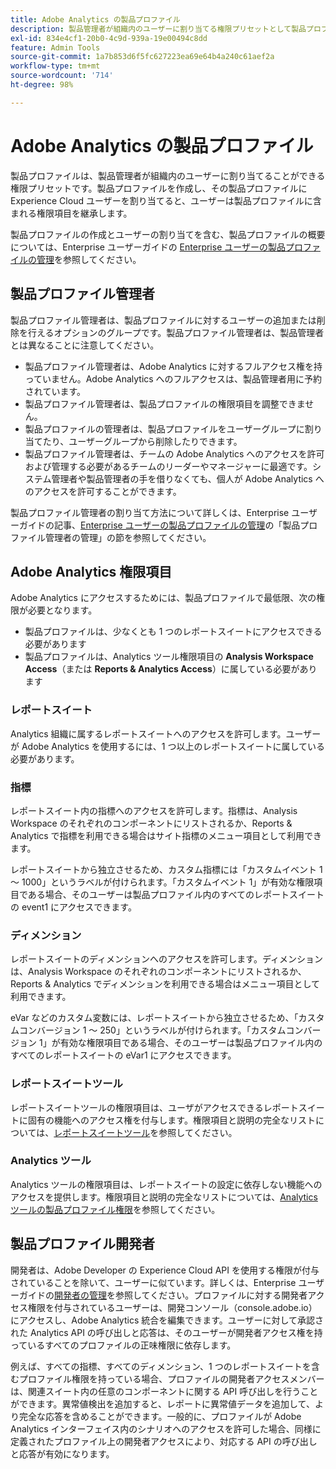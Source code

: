 ```yaml
---
title: Adobe Analytics の製品プロファイル
description: 製品管理者が組織内のユーザーに割り当てる権限プリセットとして製品プロファイルを使用する方法について説明します。
exl-id: 834e4cf1-20b0-4c9d-939a-19e00494c8dd
feature: Admin Tools
source-git-commit: 1a7b853d6f5fc627223ea69e64b4a240c61aef2a
workflow-type: tm+mt
source-wordcount: '714'
ht-degree: 98%

---
```


# Adobe Analytics の製品プロファイル

製品プロファイルは、製品管理者が組織内のユーザーに割り当てることができる権限プリセットです。製品プロファイルを作成し、その製品プロファイルに Experience Cloud ユーザーを割り当てると、ユーザーは製品プロファイルに含まれる権限項目を継承します。

製品プロファイルの作成とユーザーの割り当てを含む、製品プロファイルの概要については、Enterprise ユーザーガイドの [Enterprise ユーザーの製品プロファイルの管理](https://helpx.adobe.com/jp/enterprise/using/manage-product-profiles.html)を参照してください。

## 製品プロファイル管理者

製品プロファイル管理者は、製品プロファイルに対するユーザーの追加または削除を行えるオプションのグループです。製品プロファイル管理者は、製品管理者とは異なることに注意してください。

* 製品プロファイル管理者は、Adobe Analytics に対するフルアクセス権を持っていません。Adobe Analytics へのフルアクセスは、製品管理者用に予約されています。
* 製品プロファイル管理者は、製品プロファイルの権限項目を調整できません。
* 製品プロファイルの管理者は、製品プロファイルをユーザーグループに割り当てたり、ユーザーグループから削除したりできます。
* 製品プロファイル管理者は、チームの Adobe Analytics へのアクセスを許可および管理する必要があるチームのリーダーやマネージャーに最適です。システム管理者や製品管理者の手を借りなくても、個人が Adobe Analytics へのアクセスを許可することができます。

製品プロファイル管理者の割り当て方法について詳しくは、Enterprise ユーザーガイドの記事、[Enterprise ユーザーの製品プロファイルの管理](https://helpx.adobe.com/jp/enterprise/using/manage-product-profiles.html)の「製品プロファイル管理者の管理」の節を参照してください。

## Adobe Analytics 権限項目

Adobe Analytics にアクセスするためには、製品プロファイルで最低限、次の権限が必要となります。

* 製品プロファイルは、少なくとも 1 つのレポートスイートにアクセスできる必要があります
* 製品プロファイルは、Analytics ツール権限項目の **Analysis Workspace Access**（または **Reports &amp; Analytics Access**）に属している必要があります

### レポートスイート

Analytics 組織に属するレポートスイートへのアクセスを許可します。ユーザーが Adobe Analytics を使用するには、1 つ以上のレポートスイートに属している必要があります。

### 指標

レポートスイート内の指標へのアクセスを許可します。指標は、Analysis Workspace のそれぞれのコンポーネントにリストされるか、Reports &amp; Analytics で指標を利用できる場合はサイト指標のメニュー項目として利用できます。

レポートスイートから独立させるため、カスタム指標には「カスタムイベント 1 ～ 1000」というラベルが付けられます。「カスタムイベント 1」が有効な権限項目である場合、そのユーザーは製品プロファイル内のすべてのレポートスイートの event1 にアクセスできます。

### ディメンション

レポートスイートのディメンションへのアクセスを許可します。ディメンションは、Analysis Workspace のそれぞれのコンポーネントにリストされるか、Reports &amp; Analytics でディメンションを利用できる場合はメニュー項目として利用できます。

eVar などのカスタム変数には、レポートスイートから独立させるため、「カスタムコンバージョン 1 ～ 250」というラベルが付けられます。「カスタムコンバージョン 1」が有効な権限項目である場合、そのユーザーは製品プロファイル内のすべてのレポートスイートの eVar1 にアクセスできます。

### レポートスイートツール

レポートスイートツールの権限項目は、ユーザがアクセスできるレポートスイートに固有の機能へのアクセス権を付与します。権限項目と説明の完全なリストについては、[レポートスイートツール](report-suite-tools.md)を参照してください。

### Analytics ツール

Analytics ツールの権限項目は、レポートスイートの設定に依存しない機能へのアクセスを提供します。権限項目と説明の完全なリストについては、[Analytics ツールの製品プロファイル権限](analytics-tools.md)を参照してください。

## 製品プロファイル開発者

開発者は、Adobe Developer の Experience Cloud API を使用する権限が付与されていることを除いて、ユーザーに似ています。詳しくは、Enterprise ユーザーガイドの[開発者の管理](https://helpx.adobe.com/jp/enterprise/using/manage-developers.html)を参照してください。プロファイルに対する開発者アクセス権限を付与されているユーザーは、開発コンソール（console.adobe.io）にアクセスし、Adobe Analytics 統合を編集できます。ユーザーに対して承認された Analytics API の呼び出しと応答は、そのユーザーが開発者アクセス権を持っているすべてのプロファイルの正味権限に依存します。

例えば、すべての指標、すべてのディメンション、1 つのレポートスイートを含むプロファイル権限を持っている場合、プロファイルの開発者アクセスメンバーは、関連スイート内の任意のコンポーネントに関する API 呼び出しを行うことができます。異常値検出を追加すると、レポートに異常値データを追加して、より完全な応答を含めることができます。一般的に、プロファイルが Adobe Analytics インターフェイス内のシナリオへのアクセスを許可した場合、同様に定義されたプロファイル上の開発者アクセスにより、対応する API の呼び出しと応答が有効になります。
